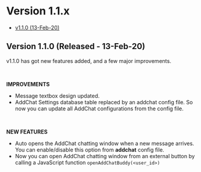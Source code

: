 # Version 1.1.x

- [v1.1.0 (13-Feb-20)](#v1.1.0)

<a name="v1.1.0"></a> 
## Version 1.1.0 (Released - 13-Feb-20)

v1.1.0 has got new features added, and a few major improvements.

<br>

**IMPROVEMENTS**

- Message textbox design updated. 
- AddChat Settings database table replaced by an addchat config file. So now you can update all AddChat configurations from the config file.

<br>

**NEW FEATURES**

- Auto opens the AddChat chatting window when a new message arrives. You can enable/disable this option from **addchat** config file.
- Now you can open AddChat chatting window from an external button by calling a JavaScript function `openAddChatBuddy(<user_id>)`